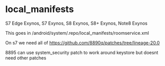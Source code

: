 local_manifests
===============
S7 Edge Exynos, S7 Exynos, S8 Exynos, S8+ Exynos, Note8 Exynos

This goes in /android/system/.repo/local_manifests/roomservice.xml

On s7 we need all of https://github.com/8890q/patches/tree/lineage-20.0

8895 can use system_security patch to work around keystore but doesnt need other patches
